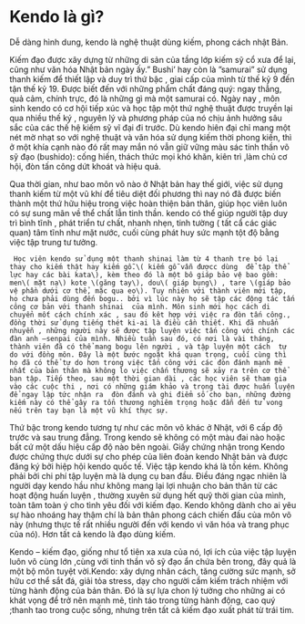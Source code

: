 # Kendo là gì?

Dễ dàng hình dung, kendo là nghệ thuật dùng kiếm, phong cách nhật Bản.

Kiếm đạo được xây dựng từ những di sản của tầng lớp kiếm sỹ cổ xưa để lại, cũng như văn hóa Nhật bản ngày ấy.” Bushi’ hay còn là ”samurai”  sử dụng thanh kiếm để thiết lập và duy trì thứ bậc , giai cấp của mình từ thế kỷ 9 đến tận thế kỷ 19. Được biết đến với những phẩm chất đáng quý: ngay thẳng, quả cảm, chính trực, đó là những gì mà một samurai có. Ngày nay , môn sinh kendo có cơ hội tiếp xúc và học tập một thứ nghệ thuật  được truyền lại qua nhiều thế ký , nguyên lý và phương pháp của nó chịu ảnh hưởng sâu sắc của các thế hệ kiếm sỹ vĩ đại đi trước. Dù kendo hiên đại chỉ mang một nét mờ nhạt so với nghệ thuật và văn hóa sử dụng kiếm thời phong kiến, thì ở một khía cạnh nào đó rất may mắn nó vẫn giữ vững màu sác tinh thần võ sỹ đạo \(bushido\): cống hiến, thách thức mọi khó khăn, kiên trì ,làm chủ cơ hội, đòn tấn công dứt khoát và hiệu quả.

Qua thời gian, như bao môn võ nào ở Nhật bản hay thế giới, việc sử dụng thanh kiếm từ một vũ khí để tiêu diệt đối phương thì nay nó đã được biến thành một thứ hữu hiệu trong việc hoàn thiện bản thân, giúp học viên luôn có sự sung mãn về thể chất lẫn tinh thần. kendo có thể giúp người tập duy trì bình tĩnh , phát triển tư chất, nhanh nhẹn, tinh tường \( tất cẩ các giác quan\) tâm tĩnh như mặt nước, cuối cùng phát huy sức mạnh tột độ bằng việc tập trung tư tưởng.

     Học viên kendo sử dụng một thanh shinai làm từ 4 thanh tre bó lại thay cho kiếm thật hay kiếm gỗ.\( kiếm gỗ vẫn đượcc dùng  để tập thể lực hay các bài kata\), kèm theo đó là một bô giáp bảo vệ bao gồm: men\( mặt nạ\) kote \(găng tay\), dou\( giáp bụng\) , tare \(giáp bảo vệ phần dưới cơ thể, mặc qua eo\). Tuy nhiên với thành viên mới tập, họ chưa phải dùng đến bogu.. bởi vì lúc này họ sẽ tập các động tác tấn công cơ bản với thanh shinai  của mình. Môn sinh mới học cách di chuyển mốt cách chính xác , sau đó kêt hợp với việc ra đòn tấn công., đồng thời sử dụng tiếng thét ki-ai là điều cần thiết. Khi đã nhuẩn nhuyễn , những người này sẽ được tập luyện việc tấn công với chính các đàn anh –senpai của mình. Nhiều tuần sau đó, có nơi là vài tháng, thành viên đã có thể mang bogu lên người , và tập luyện một cách  tự do với đồng môn. Đây là một bước ngoặt khá quan trọng, cuối cùng thì họ đã có thể tự do hơn trong việc tấn công với các đòn đánh mạnh mẽ nhất của bản thân mà không lo việc chấn thương sẽ xảy ra trên cơ thể bạn tập. Tiếp theo, sau một thời gian dài , các học viên sẽ tham gia vào các cuộc thi , nơi có những giám khảo và trọng tài được huấn luyện để ngay lập tức nhận ra  đòn đánh và ghi điểm số cho bạn, những đường kiếm này có thể gây ra tổn thương nghiêm trọng hoặc đẫn đến tử vong nếu trên tay bạn là một vũ khí thực sự.

Thứ bậc trong kendo tương tự như các môn võ khác ở Nhật, với 6 cấp độ trước và sau trung đẳng. Trong kendo sẽ không có một màu đai nào hoặc bất cứ một dấu hiệu cấp độ nào bên ngoài. Giấy chứng nhận trong Kendo được chứng thực dưới sự cho phép của liên đoàn kendo Nhật bản và được đăng ký bởi hiệp hội kendo quốc tế.  Việc tập kendo khá là tốn kém. Không phải bởi chi phí tập luyện mà là dụng cụ ban đầu. Điều đáng ngạc nhiên là người dạy kendo hầu như không mang lại lợi nhuận cho bản thân từ các hoạt động huấn luyện , thường xuyên sử dụng hết quỹ thời gian của mình, toàn tâm toàn ý cho tình yêu đối với kiếm đạo. Kendo không dành cho ai yêu sự hào nhoáng hay thậm chí là bản thân phong cách chiến đấu của môn võ này \(nhưng thực tế rất nhiều người đến với kendo vì văn hóa và trang phục của nó\). Hơn tất cả kendo là đạo dùng kiếm.

Kendo – kiếm đạo, giống như tổ tiên xa xưa của nó, lợi ích của việc tập luyện luôn vô cùng  lớn ,cùng với tinh thần võ sỹ đạo ẩn chứa bên trong, đây quả là một bộ môn tuyệt vời.Kendo: xây dựng nhân cách, tăng cường sức mạnh, sở hữu cơ thể sắt đá, giải tỏa stress, dạy cho người cầm kiếm trách nhiệm với từng hành động của bản thân. Đó là sự lựa chon lý tưởng cho những ai có khát vọng để trở nên mạnh mẽ, tỉnh táo trong từng hành động, cao quý ;thanh tao trong cuộc sống, nhưng trên tất cả kiếm đạo xuất phát từ trái tim.

